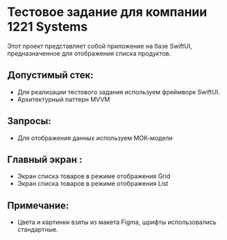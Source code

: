 # Тестовое задание для компании 1221 Systems

Этот проект представляет собой приложение на базе SwiftUI, предназначенное для отображения списка продуктов. 

## Допустимый стек:
- Для реализации тестового задания используем фреймворк SwiftUI. 
- Архитектурный паттерн MVVM

## Запросы: 
- Для отображения данных используем МОК-модели


## Главный экран :
- Экран списка товаров в режиме отображения Grid
- Экран списка товаров в режиме отображения List


## Примечание: 
- Цвета и картинки взяты из макета Figma, шрифты использовались стандартные. 
